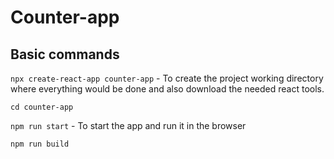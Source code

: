 # Counter-app

## Basic commands

`npx create-react-app counter-app` - To create the project working directory where everything would be done and also download the needed react tools.

`cd counter-app`

`npm run start` - To start the app and run it in the browser

`npm run build`

